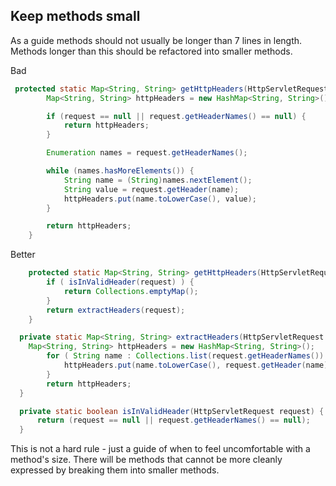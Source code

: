 ## Keep methods small

As a guide methods should not usually be longer than 7 lines in length. Methods longer than this should be refactored into smaller methods.

Bad

```java
 protected static Map<String, String> getHttpHeaders(HttpServletRequest request) {
        Map<String, String> httpHeaders = new HashMap<String, String>();

        if (request == null || request.getHeaderNames() == null) {
            return httpHeaders;
        }

        Enumeration names = request.getHeaderNames();

        while (names.hasMoreElements()) {
            String name = (String)names.nextElement();
            String value = request.getHeader(name);
            httpHeaders.put(name.toLowerCase(), value);
        }

        return httpHeaders;
    }
```

Better

```java
    protected static Map<String, String> getHttpHeaders(HttpServletRequest request) {
        if ( isInValidHeader(request) ) {
            return Collections.emptyMap();
        }
        return extractHeaders(request);
    }

  private static Map<String, String> extractHeaders(HttpServletRequest request) {
    Map<String, String> httpHeaders = new HashMap<String, String>();
        for ( String name : Collections.list(request.getHeaderNames()) ) {
            httpHeaders.put(name.toLowerCase(), request.getHeader(name));
        }
        return httpHeaders;
  }

  private static boolean isInValidHeader(HttpServletRequest request) {
      return (request == null || request.getHeaderNames() == null);
  }
```

This is not a hard rule - just a guide of when to feel uncomfortable with a method's size. There will be methods that cannot be more cleanly expressed by breaking them into smaller methods.
